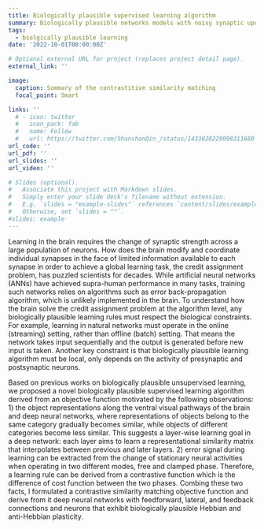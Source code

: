 ```yaml
---
title: Biologically plausible supervised learning algorithm
summary: Biologically plausible networks models with noisy synaptic update explain the widely observed representational drift.
tags:
  - biolgically plausible learning
date: '2022-10-01T00:00:00Z'

# Optional external URL for project (replaces project detail page).
external_link: ''

image:
  caption: Summary of the contrastitive similarity matching
  focal_point: Smart

links: ''
  # - icon: twitter
  #   icon_pack: fab
  #   name: Follow
  #   url: https://twitter.com/ShanshanQin_/status/1433828229098311680
url_code: ''
url_pdf: ''
url_slides: ''
url_video: ''

# Slides (optional).
#   Associate this project with Markdown slides.
#   Simply enter your slide deck's filename without extension.
#   E.g. `slides = "example-slides"` references `content/slides/example-slides.md`.
#   Otherwise, set `slides = ""`.
#slides: example
---
```


Learning in the brain requires the change of synaptic strength across a large population of neurons. How does the brain modify and coordinate individual synapses in the face of limited information available to each synapse in order to achieve a global learning task, the credit assignment problem, has puzzled scientists for decades. While artificial neural networks (ANNs) have achieved supra-human performance in many tasks, training such networks relies on algorithms such as error back-propagation algorithm, which is unlikely implemented in the brain. To understand how the brain solve the credit assignment problem at the algorithm level, any biologically plausible learning rules must respect the biological constraints. For example, learning in natural networks must operate in the online (streaming) setting, rather than offline (batch) setting. That means the network takes input sequentially and the output is generated before new input is taken. Another key constraint is that biologically plausible learning algorithm must be local, only depends on the activity of presynaptic and postsynaptic neurons.

Based on previous works on biologically plausible unsupervised learning, we proposed a novel biologically plausible supervised learning algorithm derived from an objective function motivated by the following observations: 1) the object representations along the ventral visual pathways of the brain and deep neural networks, where representations of objects belong to the same category gradually becomes similar, while objects of different categories become less similar. This suggests a layer-wise learning goal in a deep network: each layer aims to learn a representational similarity matrix that interpolates between previous and later layers. 2) error signal during learning can be extracted from the change of stationary neural activities when operating in two different modes, free and clamped phase. Therefore, a learning rule can be derived from a contrastive function which is the difference of cost function between the two phases. Combing these two facts, I formulated a contrastive similarity matching objective function and derive from it deep neural networks with feedforward, lateral, and feedback connections and neurons that exhibit biologically plausible Hebbian and anti-Hebbian plasticity.